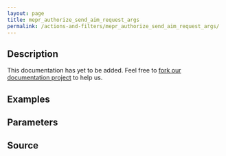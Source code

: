 ```yaml
---
layout: page
title: mepr_authorize_send_aim_request_args
permalink: /actions-and-filters/mepr_authorize_send_aim_request_args/
---
```


## Description

This documentation has yet to be added. Feel free to [fork our documentation project](https://github.com/caseproof/memberpress-docs) to help us.

## Examples


## Parameters


## Source

